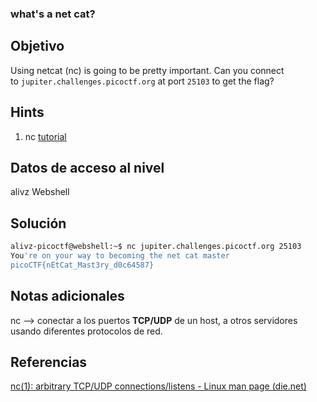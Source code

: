 ### what's a net cat?
## Objetivo
Using netcat (nc) is going to be pretty important. Can you connect to `jupiter.challenges.picoctf.org` at port `25103` to get the flag?

## Hints
1. nc [tutorial](https://linux.die.net/man/1/nc)
## Datos de acceso al nivel
alivz
Webshell
## Solución
```bash
alivz-picoctf@webshell:~$ nc jupiter.challenges.picoctf.org 25103
You're on your way to becoming the net cat master
picoCTF{nEtCat_Mast3ry_d0c64587}
```
## Notas adicionales
nc --> conectar a los puertos **TCP/UDP** de un host, a otros servidores usando diferentes protocolos de red.
## Referencias
[nc(1): arbitrary TCP/UDP connections/listens - Linux man page (die.net)](https://linux.die.net/man/1/nc)